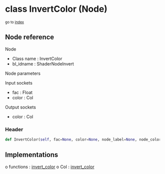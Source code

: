 # class InvertColor (Node)

<sub>go to [index](/docs/index.md)</sub>

## Node reference

Node
 - Class name : InvertColor
 - bl_idname : ShaderNodeInvert

Node parameters

Input sockets
 - fac : Float
 - color : Col

Output sockets
 - color : Col

### Header

``` python
def InvertColor(self, fac=None, color=None, node_label=None, node_color=None):
```

## Implementations

o functions : [invert_color](/docs/Shader_classes/GLOBAL.md#invert_color)
o Col : [invert_color](/docs/Shader_classes/Col.md#invert_color)


